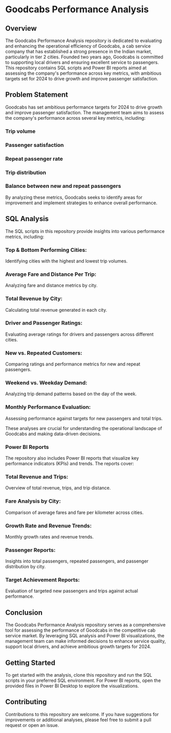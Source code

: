 # Goodcabs Performance Analysis

## Overview

The Goodcabs Performance Analysis repository is dedicated to evaluating and enhancing the operational efficiency of Goodcabs, a cab service company that has established a strong presence in the Indian market, particularly in tier 2 cities. Founded two years ago, Goodcabs is committed to supporting local drivers and ensuring excellent service to passengers. This repository contains SQL scripts and Power BI reports aimed at assessing the company's performance across key metrics, with ambitious targets set for 2024 to drive growth and improve passenger satisfaction.

## Problem Statement

Goodcabs has set ambitious performance targets for 2024 to drive growth and improve passenger satisfaction. The management team aims to assess the company's performance across several key metrics, including:

### Trip volume

### Passenger satisfaction

### Repeat passenger rate

### Trip distribution

### Balance between new and repeat passengers

By analyzing these metrics, Goodcabs seeks to identify areas for improvement and implement strategies to enhance overall performance.

## SQL Analysis

The SQL scripts in this repository provide insights into various performance metrics, including:

### Top & Bottom Performing Cities:
 Identifying cities with the highest and lowest trip volumes.

### Average Fare and Distance Per Trip: 
Analyzing fare and distance metrics by city.

### Total Revenue by City: 
Calculating total revenue generated in each city.

### Driver and Passenger Ratings: 
Evaluating average ratings for drivers and passengers across different cities.

### New vs. Repeated Customers:
Comparing ratings and performance metrics for new and repeat passengers.

### Weekend vs. Weekday Demand: 
Analyzing trip demand patterns based on the day of the week.

### Monthly Performance Evaluation: 
Assessing performance against targets for new passengers and total trips.

These analyses are crucial for understanding the operational landscape of Goodcabs and making data-driven decisions.

### Power BI Reports

The repository also includes Power BI reports that visualize key performance indicators (KPIs) and trends. The reports cover:

### Total Revenue and Trips: 
Overview of total revenue, trips, and trip distance.

### Fare Analysis by City: 
Comparison of average fares and fare per kilometer across cities.

### Growth Rate and Revenue Trends:

Monthly growth rates and revenue trends.

### Passenger Reports:
Insights into total passengers, repeated passengers, and passenger distribution by city.

### Target Achievement Reports:
Evaluation of targeted new passengers and trips against actual performance.


## Conclusion

The Goodcabs Performance Analysis repository serves as a comprehensive tool for assessing the performance of Goodcabs in the competitive cab service market. By leveraging SQL analysis and Power BI visualizations, the management team can make informed decisions to enhance service quality, support local drivers, and achieve ambitious growth targets for 2024.

## Getting Started

To get started with the analysis, clone this repository and run the SQL scripts in your preferred SQL environment. For Power BI reports, open the provided files in Power BI Desktop to explore the visualizations.

## Contributing
Contributions to this repository are welcome. If you have suggestions for improvements or additional analyses, please feel free to submit a pull request or open an issue.


